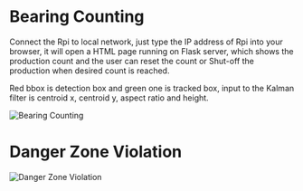 # Bearing Counting
Connect the Rpi to local network, just type the IP address of Rpi into your browser,
it will open a HTML page running on Flask server, which shows the production count and the
user can reset the count or Shut-off the production when desired count is reached.

Red bbox is detection box and green one is tracked box, input to the Kalman filter is centroid x,
centroid y, aspect ratio and height.

![Bearing Counting](https://github.com/ShaShekhar/myProjects/blob/main/bearing_counting.gif)

# Danger Zone Violation
![Danger Zone Violation](https://github.com/ShaShekhar/myProjects/blob/main/plant_monitoring.gif)
